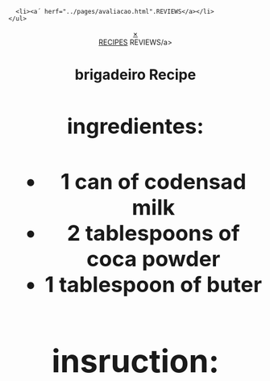       <li><a´ herf="../pages/avaliacao.html".REVIEWS</a></li>
    </ul>
 </nav>
<header>
  <div id= "myNav> class="overlay">
          <a href="javascript:voi(0) class="cosebtn" onnvclic="closenav()">&times;</a>
          <div class="overlay-content">
            <a href="../../index.html" onclick="closeNav()">RECIPES</a>
            <a href="../pages/pedido/html" onclick="closeNav()"ORDERS</a>
            <a href"../pages/avaliacao.html" onclick="colseNava()">REVIEWS/a>
        </div>
    </div>
    <main class="main">
      <div class="conteudo-receita">
      <h1 class="titulo-conteiner">brigadeiro Recipe<h/1>
      <div class="recita-texto"
           <img src="../img/brigadeiro,png" alt= class=img-produto-receita">
        </div>
        <div class="ingredientes">
          <h2>ingredientes:<h2>
          <ul>
             <li>1 can of codensad milk</li>
             <li>2 tablespoons of coca powder</li>
             <li>1 tablespoon of buter </li>
        </ul>
    </ul>
    <div class="modo-preparo">
        <h2>insruction:</h2>
        <ol>
        
